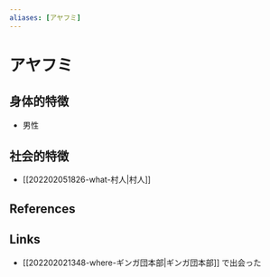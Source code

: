 ```yaml
---
aliases: [アヤフミ]
---
```

# アヤフミ

## 身体的特徴

- 男性

## 社会的特徴

- [[202202051826-what-村人|村人]]

## References



## Links

- [[202202021348-where-ギンガ団本部|ギンガ団本部]] で出会った
